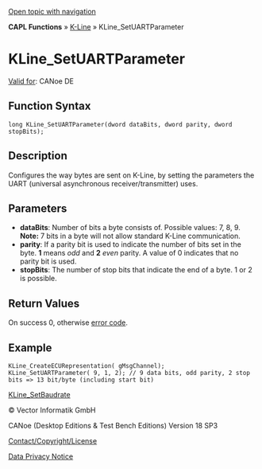 [Open topic with navigation](../../../../../CANoeDEFamily.htm#Topics/CAPLFunctions/KLine/Functions/CAPLfunctionKLineSetUARTParameter.md)

**CAPL Functions** » [K-Line](../CAPLfunctionsKLineOverview.md) » KLine_SetUARTParameter

# KLine_SetUARTParameter

[Valid for](../../../Shared/FeatureAvailability.md):  CANoe DE

## Function Syntax

```plaintext
long KLine_SetUARTParameter(dword dataBits, dword parity, dword stopBits);
```

## Description

Configures the way bytes are sent on K-Line, by setting the parameters the UART (universal asynchronous receiver/transmitter) uses.

## Parameters

- **dataBits**: Number of bits a byte consists of. Possible values: 7, 8, 9. **Note:** 7 bits in a byte will not allow standard K-Line communication.
- **parity**: If a parity bit is used to indicate the number of bits set in the byte. **1** means _odd_ and **2** _even_ parity. A value of 0 indicates that no parity bit is used.
- **stopBits**: The number of stop bits that indicate the end of a byte. 1 or 2 is possible.

## Return Values

On success 0, otherwise [error code](../../Diagnostics/CAPLfunctionsDiagnosticsErrorCode.md).

## Example

```plaintext
KLine_CreateECURepresentation( gMsgChannel);
KLine_SetUARTParameter( 9, 1, 2); // 9 data bits, odd parity, 2 stop bits => 13 bit/byte (including start bit)
```

[KLine_SetBaudrate](CAPLfunctionKLineSetBaudrate.md)

© Vector Informatik GmbH

CANoe (Desktop Editions & Test Bench Editions) Version 18 SP3

[Contact/Copyright/License](../../../Shared/ContactCopyrightLicense.md)

[Data Privacy Notice](https://www.vector.com/int/en/company/get-info/privacy-policy/)
